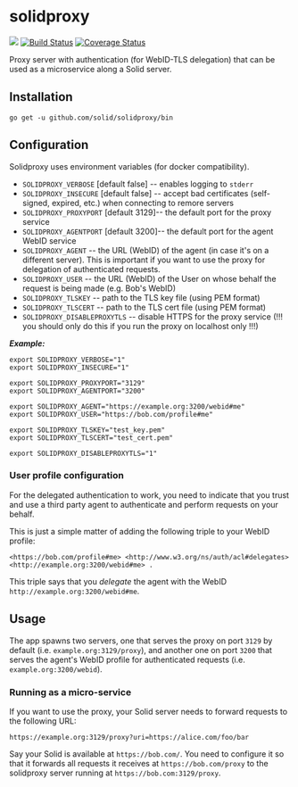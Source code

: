 # solidproxy

[![](https://img.shields.io/badge/project-Solid-7C4DFF.svg?style=flat-square)](https://github.com/solid/solid)
[![Build Status](https://travis-ci.org/solid/solidproxy.svg?branch=master)](https://travis-ci.org/solid/solidproxy)
[![Coverage Status](https://coveralls.io/repos/github/solid/solidproxy/badge.svg?branch=master)](https://coveralls.io/github/solid/solidproxy?branch=master)

Proxy server with authentication (for WebID-TLS delegation) that can be used as a microservice along a Solid server.

## Installation

`go get -u github.com/solid/solidproxy/bin`

## Configuration

Solidproxy uses environment variables (for docker compatibility).

* `SOLIDPROXY_VERBOSE` [default false] -- enables logging to `stderr`
* `SOLIDPROXY_INSECURE` [default false] -- accept bad certificates (self-signed, expired, etc.) when connecting to remore servers
* `SOLIDPROXY_PROXYPORT` [default 3129]-- the default port for the proxy service
* `SOLIDPROXY_AGENTPORT` [default 3200]-- the default port for the agent WebID service
* `SOLIDPROXY_AGENT` -- the URL (WebID) of the agent (in case it's on a different server). This is important if you want to use the proxy for delegation of authenticated requests.
* `SOLIDPROXY_USER` -- the URL (WebID) of the User on whose behalf the request is being made (e.g. Bob's WebID)
* `SOLIDPROXY_TLSKEY` -- path to the TLS key file (using PEM format)
* `SOLIDPROXY_TLSCERT` -- path to the TLS cert file (using PEM format)
* `SOLIDPROXY_DISABLEPROXYTLS` -- disable HTTPS for the proxy service (!!! you should only do this if you run the proxy on localhost only !!!)

***Example:***

```
export SOLIDPROXY_VERBOSE="1"
export SOLIDPROXY_INSECURE="1"

export SOLIDPROXY_PROXYPORT="3129"
export SOLIDPROXY_AGENTPORT="3200"

export SOLIDPROXY_AGENT="https://example.org:3200/webid#me"
export SOLIDPROXY_USER="https://bob.com/profile#me"

export SOLIDPROXY_TLSKEY="test_key.pem"
export SOLIDPROXY_TLSCERT="test_cert.pem"

export SOLIDPROXY_DISABLEPROXYTLS="1"
```

### User profile configuration

For the delegated authentication to work, you need to indicate that you trust and use a third party agent to authenticate and perform requests on your behalf.

This is just a simple matter of adding the following triple to your WebID profile:

```
<https://bob.com/profile#me> <http://www.w3.org/ns/auth/acl#delegates> <http://example.org:3200/webid#me> .
```

This triple says that you *delegate* the agent with the WebID `http://example.org:3200/webid#me`.

## Usage

The app spawns two servers, one that serves the proxy on port `3129` by default (i.e. `example.org:3129/proxy`), and another one on port `3200` that serves the agent's WebID profile for authenticated requests (i.e. `example.org:3200/webid`).

### Running as a micro-service

If you want to use the proxy, your Solid server needs to forward requests to the following URL:

`https://example.org:3129/proxy?uri=https://alice.com/foo/bar`

Say your Solid is available at `https://bob.com/`. You need to configure it so that it forwards all requests it receives at `https://bob.com/proxy` to the solidproxy server running at `https://bob.com:3129/proxy`.